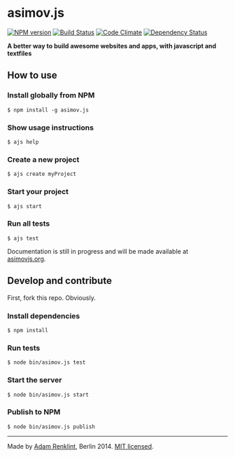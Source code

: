 asimov.js
================

[![NPM version](https://badge.fury.io/js/asimov.js.png)](http://badge.fury.io/js/asimov.js) [![Build Status](https://travis-ci.org/adamrenklint/asimov.js.png?branch=master)](https://travis-ci.org/adamrenklint/asimov.js) [![Code Climate](https://codeclimate.com/github/adamrenklint/asimov.js.png)](https://codeclimate.com/github/adamrenklint/asimov.js) [![Dependency Status](https://david-dm.org/adamrenklint/asimov.js.png?theme=shields.io)](https://david-dm.org/adamrenklint/asimov.js)

**A better way to build awesome websites and apps, with javascript and textfiles**

## How to use

### Install globally from NPM

    $ npm install -g asimov.js

### Show usage instructions

    $ ajs help

### Create a new project

    $ ajs create myProject

### Start your project

    $ ajs start

### Run all tests

    $ ajs test

Documentation is still in progress and will be made available at [asimovjs.org](http://asimovjs.org).

## Develop and contribute

  First, fork this repo. Obviously.

### Install dependencies

    $ npm install

### Run tests

    $ node bin/asimov.js test

### Start the server

    $ node bin/asimov.js start

### Publish to NPM

    $ node bin/asimov.js publish

---

Made by [Adam Renklint](http://adamrenklint.com), Berlin 2014. [MIT licensed](https://github.com/adamrenklint/asimov.js/blob/master/LICENSE).
